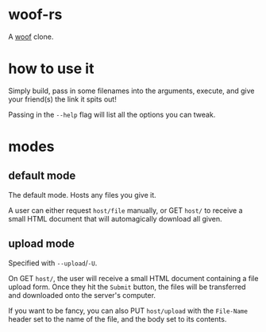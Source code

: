 # woof-rs

A [woof](http://www.home.unix-ag.org/simon/woof.html) clone.

# how to use it

Simply build, pass in some filenames into the arguments, execute, and give your
friend(s) the link it spits out!

Passing in the `--help` flag will list all the options you can tweak.

# modes

## default mode

The default mode. Hosts any files you give it.

A user can either request `host/file` manually, or GET `host/` to receive a
small HTML document that will automagically download all given.

## upload mode

Specified with `--upload`/`-U`.

On GET `host/`, the user will receive a small HTML document containing a file
upload form. Once they hit the `Submit` button, the files will be transferred and
downloaded onto the server's computer.

If you want to be fancy, you can also PUT `host/upload` with the `File-Name`
header set to the name of the file, and the body set to its contents.
